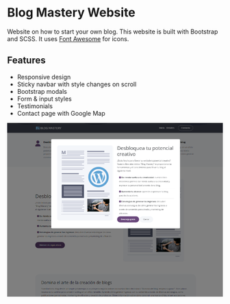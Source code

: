 # Blog Mastery Website

Website on how to start your own blog. This website is built with Bootstrap and SCSS. It uses [Font Awesome](https://fontawesome.com/) for icons.

## Features

- Responsive design
- Sticky navbar with style changes on scroll
- Bootstrap modals
- Form & input styles
- Testimonials
- Contact page with Google Map

<img src="src/images/screen.png"  />
